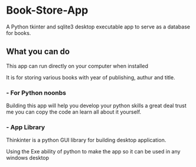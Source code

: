 # Book-Store-App
A Python tkinter and sqlite3 desktop executable app to serve as a database for books. 

## What you can do 
This app can run directly on your computer when installed

It is for storing various books with year of publishing, authur and title.

### - For Python noonbs 
Building this app will help you develop your python skills a great deal trust me 
you can copy the code an learn all about it yourself.

### - App Library 
Thinkinter is a python GUI library for building desktop application.

Using the Exe ability of python to make the app so it can be used in any windows desktop 

